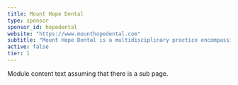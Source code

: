 ```yaml
---
title: Mount Hope Dental
type: sponsor
sponsor_id: hopedental
website: "https://www.mounthopedental.com"
subtitle: "Mount Hope Dental is a multidisciplinary practice encompassing all areas of dentistry."
active: false
tier: 1
---
```

Module content text assuming that there is a sub page.